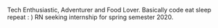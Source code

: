 Tech Enthusiastic, Adventurer and Food Lover. Basically code eat sleep repeat : ) RN seeking internship for spring semester 2020.
